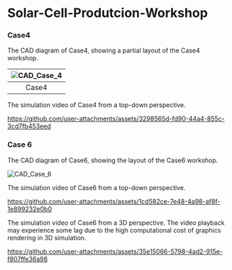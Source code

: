 # Solar-Cell-Produtcion-Workshop

### Case4

The CAD diagram of Case4, showing a partial layout of the Case4 workshop.

|![CAD_Case_4](https://github.com/user-attachments/assets/0d058fdb-dd55-4578-b33a-d94b772d7f90)|
|:--:|
|Case4|

The simulation video of Case4 from a top-down perspective.

https://github.com/user-attachments/assets/3298565d-fd90-44a4-855c-3cd7fb453eed

### Case 6

The CAD diagram of Case6, showing the layout of the Case6 workshop.

![CAD_Case_6](https://github.com/user-attachments/assets/1ca8e0c1-82cb-4264-bbcd-03a1b48a5380)

The simulation video of Case6 from a top-down perspective.

https://github.com/user-attachments/assets/1cd582ce-7e48-4a98-af8f-1e899232e0b0

The simulation video of Case6 from a 3D perspective. The video playback may experience some lag due to the high computational cost of graphics rendering in 3D simulation.

https://github.com/user-attachments/assets/35e15066-5798-4ad2-915e-f807ffe36a98

